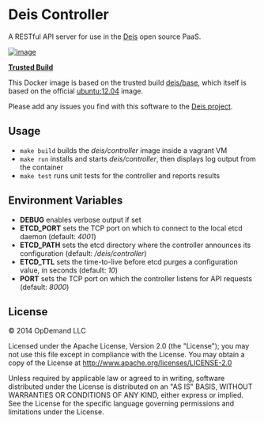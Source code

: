 # Deis Controller

A RESTful API server for use in the [Deis](http://deis.io) open
source PaaS.

[![image](https://d207aa93qlcgug.cloudfront.net/img/icons/framed-icon-checked-repository.svg)](https://index.docker.io/u/deis/controller/)

[**Trusted Build**](https://index.docker.io/u/deis/controller/)

This Docker image is based on the trusted build
[deis/base](https://index.docker.io/u/deis/base/), which itself is based
on the official [ubuntu:12.04](https://index.docker.io/_/ubuntu/) image.

Please add any issues you find with this software to the
[Deis project](https://github.com/deis/deis/issues).

## Usage

* `make build` builds the *deis/controller* image inside a vagrant VM
* `make run` installs and starts *deis/controller*, then displays log
  output from the container
* `make test` runs unit tests for the controller and reports results

## Environment Variables

* **DEBUG** enables verbose output if set
* **ETCD_PORT** sets the TCP port on which to connect to the local etcd
  daemon (default: *4001*)
* **ETCD_PATH** sets the etcd directory where the controller announces
  its configuration (default: */deis/controller*)
* **ETCD_TTL** sets the time-to-live before etcd purges a configuration
  value, in seconds (default: *10*)
* **PORT** sets the TCP port on which the controller listens for API
  requests (default: *8000*)

## License

© 2014 OpDemand LLC

Licensed under the Apache License, Version 2.0 (the "License"); you may
not use this file except in compliance with the License. You may obtain
a copy of the License at <http://www.apache.org/licenses/LICENSE-2.0>

Unless required by applicable law or agreed to in writing, software
distributed under the License is distributed on an "AS IS" BASIS,
WITHOUT WARRANTIES OR CONDITIONS OF ANY KIND, either express or implied.
See the License for the specific language governing permissions and
limitations under the License.
